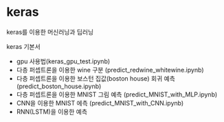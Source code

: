 # keras
keras를 이용한 머신러닝과 딥러닝

keras 기본서

- gpu 사용법(keras_gpu_test.ipynb)
- 다층 퍼셉트론을 이용한 wine 구분 (predict_redwine_whitewine.ipynb)
- 다층 퍼셉트론을 이용한 보스턴 집값(boston house) 회귀 예측 (predict_boston_house.ipynb)
- 다층 퍼셉트론을 이용한 MNIST 그림 예측 (predict_MNIST_with_MLP.ipynb)
- CNN을 이용한 MNIST 에측 (predict_MNIST_with_CNN.ipynb)
- RNN(LSTM)을 이용한 예측
